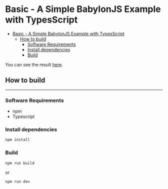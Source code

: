 # Basic - A Simple BabylonJS Example with TypesScript

- [Basic - A Simple BabylonJS Example with TypesScript](#basic---a-simple-babylonjs-example-with-typesscript)
  - [How to build](#how-to-build)
    - [Software Requirements](#software-requirements)
    - [Install dependencies](#install-dependencies)
    - [Build](#build)

You can see the result [here](https://corysia.github.io/basic).

## How to build

---

### Software Requirements

- npm
- Typescript

### Install dependencies

```bash
npm install
```

### Build

```bash
npm run build
```

or

```bash
npm run dev
```
